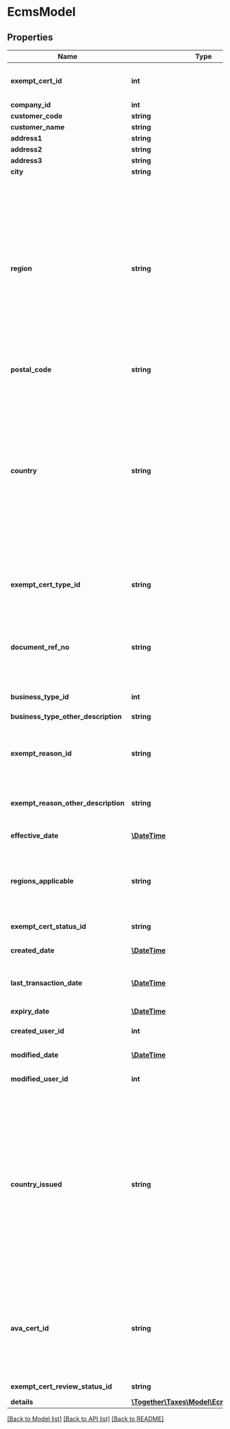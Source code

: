 # EcmsModel

## Properties
Name | Type | Description | Notes
------------ | ------------- | ------------- | -------------
**exempt_cert_id** | **int** | The calc_id associated with a certificate in CertCapture. | 
**company_id** | **int** | Company ID | 
**customer_code** | **string** | Customer code | 
**customer_name** | **string** | Customer name | [optional] 
**address1** | **string** | Address line 1 | [optional] 
**address2** | **string** | Address line 2 | [optional] 
**address3** | **string** | Address line 3 | [optional] 
**city** | **string** | City | [optional] 
**region** | **string** | Name or ISO 3166 code identifying the region within the country.                This field supports many different region identifiers:   * Two and three character ISO 3166 region codes   * Fully spelled out names of the region in ISO supported languages   * Common alternative spellings for many regions                For a full list of all supported codes and names, please see the Definitions API &#x60;ListRegions&#x60;. | 
**postal_code** | **string** | Postal code / zip code | [optional] 
**country** | **string** | Name or ISO 3166 code identifying the country.                This field supports many different country identifiers:   * Two character ISO 3166 codes   * Three character ISO 3166 codes   * Fully spelled out names of the country in ISO supported languages   * Common alternative spellings for many countries                For a full list of all supported codes and names, please see the Definitions API &#x60;ListCountries&#x60;. | 
**exempt_cert_type_id** | **string** | The type of exemption certificate. Permitted values are: Blanket and Single. | 
**document_ref_no** | **string** | Document Reference Number, in the case of single-use exemption certificates, the DocumentCode or PurchaseOrderNo to which the certificate should apply. | [optional] 
**business_type_id** | **int** | Business type the customer belongs to. | 
**business_type_other_description** | **string** | Other description for this business type | [optional] 
**exempt_reason_id** | **string** | Exempt reason associated with the certificate, coded by CustomerUsageType.  Example: A - Federal Government. | [optional] 
**exempt_reason_other_description** | **string** | Other description for exempt reason i.e. Populated on if exemptReasonId is &#39;L&#39; - Other. | [optional] 
**effective_date** | [**\DateTime**](\DateTime.md) | Effective date for this exempt certificate | [optional] 
**regions_applicable** | **string** | A list of applicable regions for this exempt certificate.                To list more than one applicable region, separate the list of region codes with commas. | 
**exempt_cert_status_id** | **string** | Status for this exempt certificate | 
**created_date** | [**\DateTime**](\DateTime.md) | Date when this exempt certificate was created | [optional] 
**last_transaction_date** | [**\DateTime**](\DateTime.md) | Date when last transaction with this exempt certificate happened | [optional] 
**expiry_date** | [**\DateTime**](\DateTime.md) | When this exempt certificate will expire | [optional] 
**created_user_id** | **int** | User that creates the certificate | [optional] 
**modified_date** | [**\DateTime**](\DateTime.md) | Date when this exempt certificate was modified | [optional] 
**modified_user_id** | **int** | Who modified this exempt certificate | [optional] 
**country_issued** | **string** | Name or ISO 3166 code identifying the country that issued this ECMS certificate.                This field supports many different country identifiers:   * Two character ISO 3166 codes   * Three character ISO 3166 codes   * Fully spelled out names of the country in ISO supported languages   * Common alternative spellings for many countries                For a full list of all supported codes and names, please see the Definitions API &#x60;ListCountries&#x60;. | 
**ava_cert_id** | **string** | If the certificate record was synced from an AvaTax Certs account(as opposed to being entered in ECMS directly),  the unique AvaTax Certs identifier for the certificate record. Usually same as the Id of a Certificate. | [optional] 
**exempt_cert_review_status_id** | **string** | Review status for this exempt certificate | [optional] 
**details** | [**\Together\Taxes\Model\EcmsDetailModel[]**](EcmsDetailModel.md) | Exempt Cert details | [optional] 

[[Back to Model list]](../README.md#documentation-for-models) [[Back to API list]](../README.md#documentation-for-api-endpoints) [[Back to README]](../README.md)


